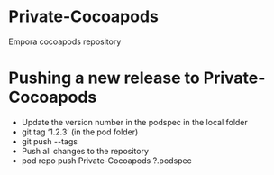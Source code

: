 # Private-Cocoapods
Empora cocoapods repository

# Pushing a new release to Private-Cocoapods

* Update the version number in the podspec in the local folder
* git tag ‘1.2.3’ (in the pod folder)
* git push --tags
* Push all changes to the repository
* pod repo push Private-Cocoapods ?.podspec
